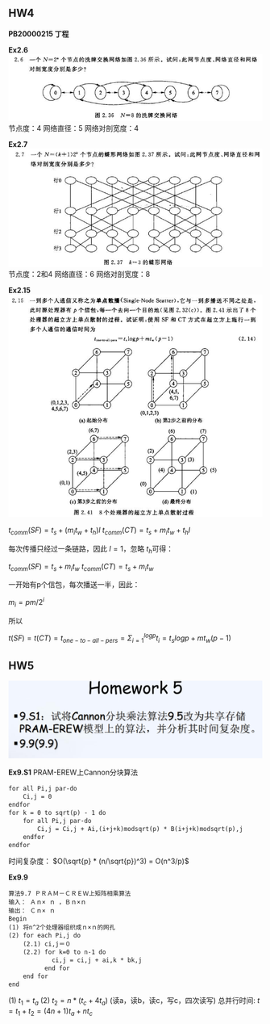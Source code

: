 ## HW4
**PB20000215 丁程**

**Ex2.6**
![](src/2.6.jpg)
节点度：4
网络直径：5
网络对剖宽度：4

**Ex2.7**
![](src/2.7.jpg)
节点度：2和4
网络直径：6
网络对剖宽度：8

**Ex2.15**
![](src/2.15.jpg)

$t_{comm}(SF)=t_s+(m_it_w+t_h)l$
$t_{comm}(CT)=t_s+m_it_w+t_hl$

每次传播只经过一条链路，因此 $l=1$，忽略 $t_h$可得：

$t_{comm}(SF)=t_s+m_it_w$
$t_{comm}(CT)=t_s+m_it_w$

一开始有p个信包，每次播送一半，因此：

$m_i = pm/2^i$

所以

$t(SF)=t(CT)=t_{one-to-all-pers}=\Sigma_{i=1}^{logp}t_i = t_s logp + mt_w(p-1)$

## HW5

![](src/hw5.png)

**Ex9.S1**
PRAM-EREW上Cannon分块算法
```
for all Pi,j par-do 
    Ci,j = 0 
endfor 
for k = 0 to sqrt(p) - 1 do 
    for all Pi,j par-do 
        Ci,j = Ci,j + Ai,(i+j+k)modsqrt(p) * B(i+j+k)modsqrt(p),j 
    endfor
endfor
```
时间复杂度：
$O(\sqrt{p} * (n/\sqrt{p})^3) = O(n^3/p)$

**Ex9.9**
```
算法9.7 ＰＲＡＭ－ＣＲＥＷ上矩阵相乘算法 
输入： Ａｎ× ｎ ，Ｂｎ×ｎ 
输出： Ｃｎ× ｎ 
Begin
(1) 将n^2个处理器组织成ｎ×ｎ的网孔 
(2) for each Pi,j do
    (2.1) ci,j＝０ 
    (2.2) for k=0 to n-1 do
            ci,j = ci,j + ai,k * bk,j 
          end for 
    end for 
end
```
(1) $t_1 = t_a$
(2) $t_2 = n * (t_c + 4t_a)$ (读a，读b，读c，写c，四次读写)
总并行时间:
$t = t_1 + t_2 = (4n+1)t_a + nt_c$